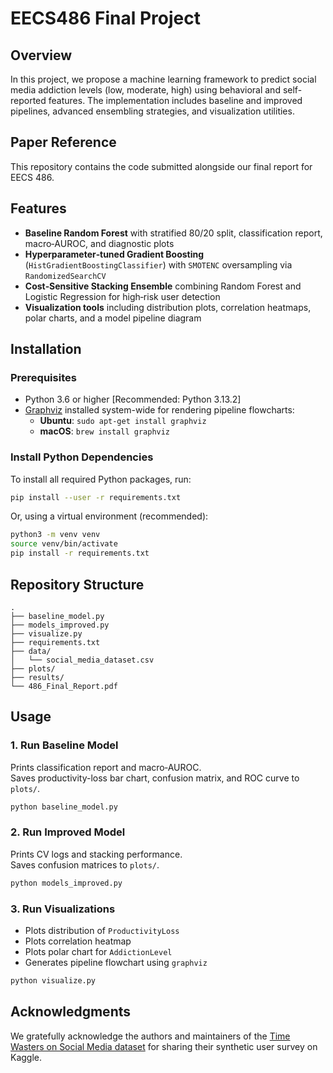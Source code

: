 # EECS486 Final Project

## Overview
In this project, we propose a machine learning framework to predict social media addiction levels (low, moderate, high) using behavioral and self-reported features. The implementation includes baseline and improved pipelines, advanced ensembling strategies, and visualization utilities.

## Paper Reference
This repository contains the code submitted alongside our final report for EECS 486.

## Features
- **Baseline Random Forest** with stratified 80/20 split, classification report, macro‑AUROC, and diagnostic plots
- **Hyperparameter‑tuned Gradient Boosting** (`HistGradientBoostingClassifier`) with `SMOTENC` oversampling via `RandomizedSearchCV`
- **Cost‑Sensitive Stacking Ensemble** combining Random Forest and Logistic Regression for high‑risk user detection
- **Visualization tools** including distribution plots, correlation heatmaps, polar charts, and a model pipeline diagram

## Installation

### Prerequisites
- Python 3.6 or higher [Recommended: Python 3.13.2]
- [Graphviz](https://graphviz.org/) installed system-wide for rendering pipeline flowcharts:
  - **Ubuntu**: `sudo apt-get install graphviz`
  - **macOS**: `brew install graphviz`

### Install Python Dependencies
To install all required Python packages, run:

```bash
pip install --user -r requirements.txt
```

Or, using a virtual environment (recommended):

```bash
python3 -m venv venv
source venv/bin/activate
pip install -r requirements.txt
```

## Repository Structure

```
.
├── baseline_model.py
├── models_improved.py
├── visualize.py
├── requirements.txt
├── data/
│   └── social_media_dataset.csv
├── plots/
├── results/
└── 486_Final_Report.pdf
```

## Usage

### 1. Run Baseline Model
Prints classification report and macro‑AUROC.  
Saves productivity-loss bar chart, confusion matrix, and ROC curve to `plots/`.

```bash
python baseline_model.py
```

### 2. Run Improved Model
Prints CV logs and stacking performance.  
Saves confusion matrices to `plots/`.

```bash
python models_improved.py
```

### 3. Run Visualizations
- Plots distribution of `ProductivityLoss`
- Plots correlation heatmap
- Plots polar chart for `AddictionLevel`
- Generates pipeline flowchart using `graphviz`

```bash
python visualize.py
```

## Acknowledgments
We gratefully acknowledge the authors and maintainers of the [Time Wasters on Social Media dataset](https://www.kaggle.com/datasets/muhammadroshaanriaz/time-wasters-on-social-media?resource=download) for sharing their synthetic user survey on Kaggle.
